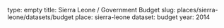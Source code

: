 type: empty
title: Sierra Leone / Government Budget
slug: places/sierra-leone/datasets/budget
place: sierra-leone
dataset: budget
year: 2014
